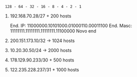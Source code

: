      128 - 64 - 32 - 16 - 8 - 4 - 2 - 1


1. 192.168.70.28/27 + 200 hosts
      
      End. IP:           11000000.10101000.01000110.00011100
      End. Masc:         11111111.11111111.11111111.11100000
      Novo end



2. 200.151.173.10/32 → 1024 hosts

3. 10.20.30.50/24 → 2000 hosts

4. 178.129.90.233/30 + 500 hosts

5. 122.235.228.237/31 + 1000 hosts
